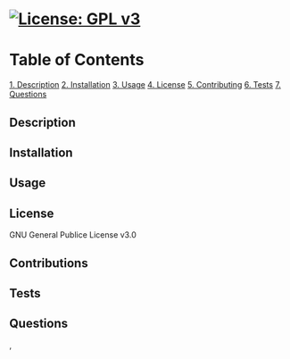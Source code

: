 # [![License: GPL v3](https://img.shields.io/badge/License-GPLv3-blue.svg)](https://www.gnu.org/licenses/gpl-3.0)

 # Table of Contents 
 
[1. Description](#Description) 
[2. Installation](#Installation)
[3. Usage](#Usage) 
[4. License](#License) 
[5. Contributing](#Contributing)
[6. Tests](#Tests) 
[7. Questions](#Questions)

## Description


## Installation


## Usage


## License
GNU General Publice License v3.0

## Contributions


## Tests


## Questions
,